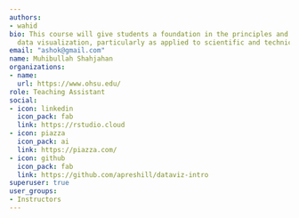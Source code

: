 ```yaml
---
authors:
- wahid
bio: This course will give students a foundation in the principles and practice of
  data visualization, particularly as applied to scientific and technical data.
email: "ashok@gmail.com"
name: Muhibullah Shahjahan
organizations:
- name: 
  url: https://www.ohsu.edu/
role: Teaching Assistant
social:
- icon: linkedin
  icon_pack: fab
  link: https://rstudio.cloud
- icon: piazza
  icon_pack: ai
  link: https://piazza.com/
- icon: github
  icon_pack: fab
  link: https://github.com/apreshill/dataviz-intro
superuser: true
user_groups:
- Instructors
---
```

